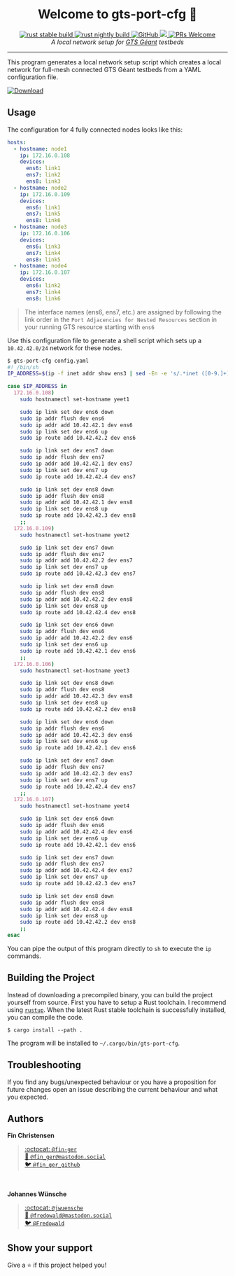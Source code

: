 <h1 align="center">Welcome to gts-port-cfg 👋</h1>
<p align="center">
  <a href="https://github.com/fin-ger/gts-port-cfg/actions?query=workflow%3A%22rust+stable+build%22">
    <img src="https://github.com/fin-ger/gts-port-cfg/workflows/rust stable build/badge.svg" alt="rust stable build">
  </a>
  <a href="https://github.com/fin-ger/gts-port-cfg/actions?query=workflow%3A%22rust+nightly+build%22">
    <img src="https://github.com/fin-ger/gts-port-cfg/workflows/rust nightly build/badge.svg" alt="rust nightly build">
  </a>
  <a href="https://github.com/fin-ger/gts-port-cfg/blob/master/LICENSE">
    <img alt="GitHub" src="https://img.shields.io/github/license/fin-ger/gts-port-cfg">
  </a>
  <a href="http://spacemacs.org">
    <img src="https://cdn.rawgit.com/syl20bnr/spacemacs/442d025779da2f62fc86c2082703697714db6514/assets/spacemacs-badge.svg" />
  </a>
  <a href="http://makeapullrequest.com">
    <img alt="PRs Welcome" src="https://img.shields.io/badge/PRs-welcome-brightgreen.svg">
  </a>
  <br>
  <i>A local network setup for
  <a href="https://www.geant.org/Services/Connectivity_and_network/GTS">GTS Géant</a>
  testbeds</i>
</p>

---

This program generates a local network setup script which creates a local network for full-mesh connected GTS Géant testbeds from a YAML configuration file.

<a href="https://github.com/fin-ger/gts-port-cfg/releases/latest/download/gts-port-cfg">
  <img src="https://img.shields.io/badge/download-statically%20linked-blue?logo=linux" alt="Download">
</a>

## Usage

The configuration for 4 fully connected nodes looks like this:

```yaml
hosts:
  - hostname: node1
    ip: 172.16.0.108
    devices:
      ens6: link1
      ens7: link2
      ens8: link3
  - hostname: node2
    ip: 172.16.0.109
    devices:
      ens6: link1
      ens7: link5
      ens8: link6
  - hostname: node3
    ip: 172.16.0.106
    devices:
      ens6: link3
      ens7: link4
      ens8: link5
  - hostname: node4
    ip: 172.16.0.107
    devices:
      ens6: link2
      ens7: link4
      ens8: link6
```

> The interface names (ens6, ens7, etc.) are assigned by following the link order in the `Port Adjacencies for Nested Resources` section in your running GTS resource starting with `ens6`

Use this configuration file to generate a shell script which sets up a `10.42.42.0/24` network for these nodes.

```bash
$ gts-port-cfg config.yaml
#! /bin/sh
IP_ADDRESS=$(ip -f inet addr show ens3 | sed -En -e 's/.*inet ([0-9.]+).*/\1/p')

case $IP_ADDRESS in
  172.16.0.108)
    sudo hostnamectl set-hostname yeet1

    sudo ip link set dev ens6 down
    sudo ip addr flush dev ens6
    sudo ip addr add 10.42.42.1 dev ens6
    sudo ip link set dev ens6 up
    sudo ip route add 10.42.42.2 dev ens6

    sudo ip link set dev ens7 down
    sudo ip addr flush dev ens7
    sudo ip addr add 10.42.42.1 dev ens7
    sudo ip link set dev ens7 up
    sudo ip route add 10.42.42.4 dev ens7

    sudo ip link set dev ens8 down
    sudo ip addr flush dev ens8
    sudo ip addr add 10.42.42.1 dev ens8
    sudo ip link set dev ens8 up
    sudo ip route add 10.42.42.3 dev ens8
    ;;
  172.16.0.109)
    sudo hostnamectl set-hostname yeet2

    sudo ip link set dev ens7 down
    sudo ip addr flush dev ens7
    sudo ip addr add 10.42.42.2 dev ens7
    sudo ip link set dev ens7 up
    sudo ip route add 10.42.42.3 dev ens7

    sudo ip link set dev ens8 down
    sudo ip addr flush dev ens8
    sudo ip addr add 10.42.42.2 dev ens8
    sudo ip link set dev ens8 up
    sudo ip route add 10.42.42.4 dev ens8

    sudo ip link set dev ens6 down
    sudo ip addr flush dev ens6
    sudo ip addr add 10.42.42.2 dev ens6
    sudo ip link set dev ens6 up
    sudo ip route add 10.42.42.1 dev ens6
    ;;
  172.16.0.106)
    sudo hostnamectl set-hostname yeet3

    sudo ip link set dev ens8 down
    sudo ip addr flush dev ens8
    sudo ip addr add 10.42.42.3 dev ens8
    sudo ip link set dev ens8 up
    sudo ip route add 10.42.42.2 dev ens8

    sudo ip link set dev ens6 down
    sudo ip addr flush dev ens6
    sudo ip addr add 10.42.42.3 dev ens6
    sudo ip link set dev ens6 up
    sudo ip route add 10.42.42.1 dev ens6

    sudo ip link set dev ens7 down
    sudo ip addr flush dev ens7
    sudo ip addr add 10.42.42.3 dev ens7
    sudo ip link set dev ens7 up
    sudo ip route add 10.42.42.4 dev ens7
    ;;
  172.16.0.107)
    sudo hostnamectl set-hostname yeet4

    sudo ip link set dev ens6 down
    sudo ip addr flush dev ens6
    sudo ip addr add 10.42.42.4 dev ens6
    sudo ip link set dev ens6 up
    sudo ip route add 10.42.42.1 dev ens6

    sudo ip link set dev ens7 down
    sudo ip addr flush dev ens7
    sudo ip addr add 10.42.42.4 dev ens7
    sudo ip link set dev ens7 up
    sudo ip route add 10.42.42.3 dev ens7

    sudo ip link set dev ens8 down
    sudo ip addr flush dev ens8
    sudo ip addr add 10.42.42.4 dev ens8
    sudo ip link set dev ens8 up
    sudo ip route add 10.42.42.2 dev ens8
    ;;
esac

```

You can pipe the output of this program directly to `sh` to execute the `ip` commands.
 
## Building the Project

Instead of downloading a precompiled binary, you can build the project yourself from source. First you have to setup a Rust toolchain. I recommend using [`rustup`](https://rustup.rs/). When the latest Rust stable toolchain is successfully installed, you can compile the code.

```
$ cargo install --path .
```

The program will be installed to `~/.cargo/bin/gts-port-cfg`.
 
## Troubleshooting

If you find any bugs/unexpected behaviour or you have a proposition for future changes open an issue describing the current behaviour and what you expected.

## Authors

**Fin Christensen**

> [:octocat: `@fin-ger`](https://github.com/fin-ger)  
> [:elephant: `@fin_ger@mastodon.social`](https://mastodon.social/web/accounts/787945)  
> [:bird: `@fin_ger_github`](https://twitter.com/fin_ger_github)  

<br>

**Johannes Wünsche**

> [:octocat: `@jwuensche`](https://github.com/jwuensche)  
> [:elephant: `@fredowald@mastodon.social`](https://mastodon.social/web/accounts/843376)  
> [:bird: `@Fredowald`](https://twitter.com/fredowald)  

## Show your support

Give a :star: if this project helped you!
